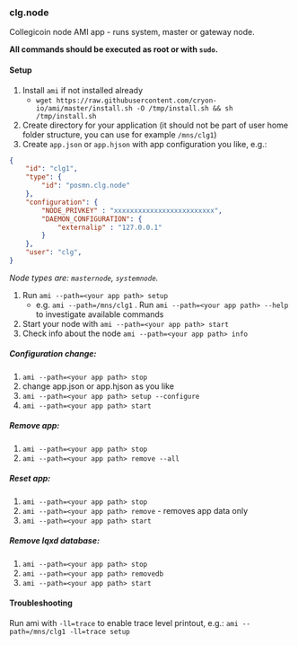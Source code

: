 ### clg.node

Collegicoin node AMI app - runs system, master or gateway node.

**All commands should be executed as root or with `sudo`.**

#### Setup

1. Install `ami` if not installed already
    * `wget https://raw.githubusercontent.com/cryon-io/ami/master/install.sh -O /tmp/install.sh && sh /tmp/install.sh`
2. Create directory for your application (it should not be part of user home folder structure, you can use for example `/mns/clg1`)
3. Create `app.json` or `app.hjson` with app configuration you like, e.g.:
```json
{
    "id": "clg1",
    "type": {
        "id": "posmn.clg.node"
    },
    "configuration": {
        "NODE_PRIVKEY" : "xxxxxxxxxxxxxxxxxxxxxxxxx",
        "DAEMON_CONFIGURATION": {
            "externalip" : "127.0.0.1"
        }
    },
    "user": "clg",
}
```
*Node types are: `masternode`, `systemnode`.*

1. Run `ami --path=<your app path> setup`
   * e.g. `ami --path=/mns/clg1`
. Run `ami --path=<your app path> --help` to investigate available commands
5. Start your node with `ami --path=<your app path> start`
6. Check info about the node `ami --path=<your app path> info`

##### Configuration change: 
1. `ami --path=<your app path> stop`
2. change app.json or app.hjson as you like
3. `ami --path=<your app path> setup --configure`
4. `ami --path=<your app path> start`

##### Remove app: 
1. `ami --path=<your app path> stop`
2. `ami --path=<your app path> remove --all`

##### Reset app:
1. `ami --path=<your app path> stop`
2. `ami --path=<your app path> remove` - removes app data only
3. `ami --path=<your app path> start`

##### Remove lqxd database: 
1. `ami --path=<your app path> stop`
2. `ami --path=<your app path> removedb`
3. `ami --path=<your app path> start`

#### Troubleshooting 

Run ami with `-ll=trace` to enable trace level printout, e.g.:
`ami --path=/mns/clg1 -ll=trace setup`
